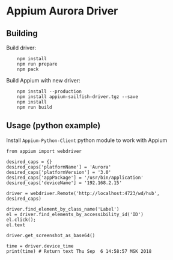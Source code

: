 # Appium Aurora Driver

## Building

Build driver:

```
    npm install
    npm run prepare
    npm pack
```

Build Appium with new driver:

```
    npm install --production
    npm install appium-sailfish-driver.tgz --save
    npm install
    npm run build
```

## Usage (python example)

Install `Appium-Python-Client` python module to work with Appium

```
from appium import webdriver

desired_caps = {}
desired_caps['platformName'] = 'Aurora'
desired_caps['platformVersion'] = '3.0'
desired_caps['appPackage'] = '/usr/bin/application'
desired_caps['deviceName'] = '192.168.2.15'

driver = webdriver.Remote('http://localhost:4723/wd/hub', desired_caps)

driver.find_element_by_class_name('Label')
el = driver.find_elements_by_accessibility_id('ID')
el.click();
el.text

driver.get_screenshot_as_base64()

time = driver.device_time
print(time) # Return text Thu Sep  6 14:58:57 MSK 2018
```
